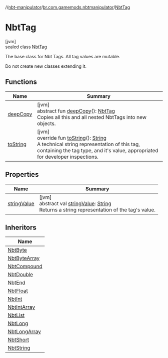 //[nbt-manipulator](../../../index.md)/[br.com.gamemods.nbtmanipulator](../index.md)/[NbtTag](index.md)

# NbtTag

[jvm]\
sealed class [NbtTag](index.md)

The base class for Nbt Tags. All tag values are mutable.

Do not create new classes extending it.

## Functions

| Name | Summary |
|---|---|
| [deepCopy](deep-copy.md) | [jvm]<br>abstract fun [deepCopy](deep-copy.md)(): [NbtTag](index.md)<br>Copies all this and all nested NbtTags into new objects. |
| [toString](to-string.md) | [jvm]<br>override fun [toString](to-string.md)(): [String](https://kotlinlang.org/api/latest/jvm/stdlib/kotlin/-string/index.html)<br>A technical string representation of this tag, containing the tag type, and it's value, appropriated for developer inspections. |

## Properties

| Name | Summary |
|---|---|
| [stringValue](string-value.md) | [jvm]<br>abstract val [stringValue](string-value.md): [String](https://kotlinlang.org/api/latest/jvm/stdlib/kotlin/-string/index.html)<br>Returns a string representation of the tag's value. |

## Inheritors

| Name |
|---|
| [NbtByte](../-nbt-byte/index.md) |
| [NbtByteArray](../-nbt-byte-array/index.md) |
| [NbtCompound](../-nbt-compound/index.md) |
| [NbtDouble](../-nbt-double/index.md) |
| [NbtEnd](../-nbt-end/index.md) |
| [NbtFloat](../-nbt-float/index.md) |
| [NbtInt](../-nbt-int/index.md) |
| [NbtIntArray](../-nbt-int-array/index.md) |
| [NbtList](../-nbt-list/index.md) |
| [NbtLong](../-nbt-long/index.md) |
| [NbtLongArray](../-nbt-long-array/index.md) |
| [NbtShort](../-nbt-short/index.md) |
| [NbtString](../-nbt-string/index.md) |
